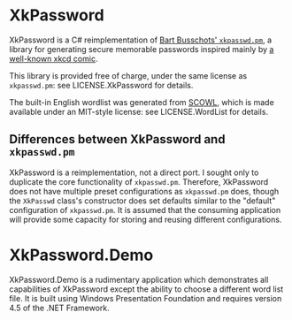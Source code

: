 # XkPassword
XkPassword is a C# reimplementation of [Bart Busschots' `xkpasswd.pm`][xkpasswd.pm], a library for generating
secure memorable passwords inspired mainly by [a well-known xkcd comic][xkcd].

This library is provided free of charge, under the same license as `xkpasswd.pm`: see LICENSE.XkPassword for details.

The built-in English wordlist was generated from [SCOWL][scowl], which is made available under an
MIT-style license: see LICENSE.WordList for details.

[xkpasswd.pm]: http://github.com/bbusschots/xkpasswd.pm
[xkcd]: http://xkcd.com/936/
[scowl]: http://wordlist.aspell.net/

## Differences between XkPassword and `xkpasswd.pm`

XkPassword is a reimplementation, not a direct port.  I sought only to duplicate the core functionality of
`xkpasswd.pm`.  Therefore, XkPassword does not have multiple preset configurations as `xkpasswd.pm` does,
though the `XkPasswd` class's constructor does set defaults similar to the "default" configuration of
`xkpasswd.pm`.  It is assumed that the consuming application will provide some capacity for storing and
reusing different configurations.

# XkPassword.Demo

XkPassword.Demo is a rudimentary application which demonstrates all capabilities of XkPassword except the
ability to choose a different word list file.  It is built using Windows Presentation Foundation and requires
version 4.5 of the .NET Framework.